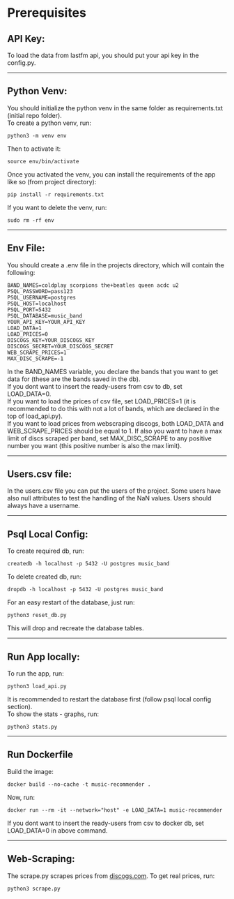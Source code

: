# Prerequisites

## API Key:
To load the data from lastfm api, you should put your api key in the config.py.

---
## Python Venv:
You should initialize the python venv in the same folder as requirements.txt (initial repo folder).<br>To create a python venv, run:
```
python3 -m venv env
```
Then to activate it:
```
source env/bin/activate
```
Once you activated the venv, you can install the requirements of the app like so (from project directory):
```
pip install -r requirements.txt
```
If you want to delete the venv, run:
```
sudo rm -rf env
```
---
## Env File:
You should create a .env file in the projects directory, which will contain the following:
```
BAND_NAMES=coldplay scorpions the+beatles queen acdc u2
PSQL_PASSWORD=pass123
PSQL_USERNAME=postgres
PSQL_HOST=localhost
PSQL_PORT=5432
PSQL_DATABASE=music_band
YOUR_API_KEY=YOUR_API_KEY
LOAD_DATA=1
LOAD_PRICES=0
DISCOGS_KEY=YOUR_DISCOGS_KEY
DISCOGS_SECRET=YOUR_DISCOGS_SECRET
WEB_SCRAPE_PRICES=1
MAX_DISC_SCRAPE=-1
```
In the BAND_NAMES variable, you declare the bands that you want to get data for (these are the bands saved in the db).
<br>
If you dont want to insert the ready-users from csv to db, set LOAD_DATA=0.
<br>
If you want to load the prices of csv file, set LOAD_PRICES=1 (it is recommended to do this with not a lot of bands, which are declared in the top of load_api.py).
<br>
If you want to load prices from webscraping discogs, both LOAD_DATA and WEB_SCRAPE_PRICES should be equal to 1. If also you want to have a max limit of discs scraped per band, set MAX_DISC_SCRAPE to any positive number you want (this positive number is also the max limit).

---
## Users.csv file:
In the users.csv file you can put the users of the project. Some users have also null attributes to test the handling of the NaN values. Users should always have a username.

---
## Psql Local Config:
To create required db, run:
```
createdb -h localhost -p 5432 -U postgres music_band
```
To delete created db, run:
```
dropdb -h localhost -p 5432 -U postgres music_band
```
For an easy restart of the database, just run:
```
python3 reset_db.py
```
This will drop and recreate the database tables.

---
## Run App locally:
To run the app, run:
```
python3 load_api.py
```
It is recommended to restart the database first (follow psql local config section).
<br>
To show the stats - graphs, run:

```
python3 stats.py
```

---
## Run Dockerfile
Build the image:
```
docker build --no-cache -t music-recommender .
```
Now, run:
```
docker run --rm -it --network="host" -e LOAD_DATA=1 music-recommender
```
If you dont want to insert the ready-users from csv to docker db, set LOAD_DATA=0 in above command.

---
## Web-Scraping:

The scrape.py scrapes prices from [discogs.com](https://www.discogs.com/). To get real prices, run:
```
python3 scrape.py
```
